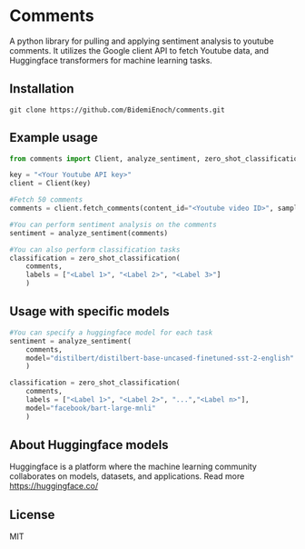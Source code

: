 # Comments
A python library for pulling and applying sentiment analysis to youtube comments. It utilizes the Google client API to fetch Youtube data, and Huggingface transformers for machine learning tasks.

## Installation
```
git clone https://github.com/BidemiEnoch/comments.git
```
## Example usage
```python 
from comments import Client, analyze_sentiment, zero_shot_classification

key = "<Your Youtube API key>"
client = Client(key)

#Fetch 50 comments
comments = client.fetch_comments(content_id="<Youtube video ID>", sample_size = 50)

#You can perform sentiment analysis on the comments
sentiment = analyze_sentiment(comments)

#You can also perform classification tasks
classification = zero_shot_classification(
    comments, 
    labels = ["<Label 1>", "<Label 2>", "<Label 3>"]
    )
```
## Usage with specific models
```python
#You can specify a huggingface model for each task
sentiment = analyze_sentiment(
    comments, 
    model="distilbert/distilbert-base-uncased-finetuned-sst-2-english"
    )

classification = zero_shot_classification(
    comments, 
    labels = ["<Label 1>", "<Label 2>", "...","<Label n>"],
    model="facebook/bart-large-mnli"
    )
```
## About Huggingface models
Huggingface is a platform where the machine learning community collaborates on models, datasets, and applications. Read more https://huggingface.co/

## License
MIT







